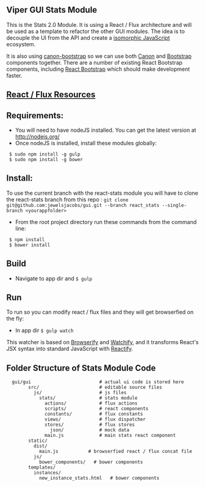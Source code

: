 ## Viper GUI Stats Module

This is the Stats 2.0 Module.  It is using a React / Flux architecture and will be used as a template to refactor the other GUI modules.  The idea is to decouple the UI from the API and create a [isomorphic JavaScript](http://nerds.airbnb.com/isomorphic-javascript-future-web-apps/) ecosystem.

It is also using [canon-bootstrap](https://github.com/rackerlabs/canon-bootstrap) so we can use both [Canon](http://rackerlabs.github.io/canon/) and [Bootstrap](http://getbootstrap.com/) components together.  There are a number of existing React Bootstrap components, including [React Bootstrap](http://react-bootstrap.github.io/) which should make development faster.

## [React / Flux Resources](https://github.com/yhagio/learn-react-flux)

## Requirements:
* You will need to have nodeJS installed.  You can get the latest version at http://nodejs.org/
* Once nodeJS is installed, install these modules globally: 
```
 $ sudo npm install -g gulp
 $ sudo npm install -g bower
```

## Install:
To use the current branch with the react-stats module you will have to clone the react-stats branch from this repo :
`git clone git@github.com:jewelsjacobs/gui.git --branch react_stats --single-branch <yourappfolder>`

* From the root project directory run these commands from the command line:
```
 $ npm install
 $ bower install
```

## Build
* Navigate to app dir and `$ gulp`

## Run
To run so you can modify react / flux files and they will get browserfied on the fly:
* In app dir `$ gulp watch`

This watcher is based on [Browserify](http://browserify.org/) and
[Watchify](https://github.com/substack/watchify), and it transforms
React's JSX syntax into standard JavaScript with [Reactify](https://github.com/andreypopp/reactify).

## Folder Structure of Stats Module Code

      gui/gui                         # actual ui code is stored here
            src/                      # editable source files
              js/                     # js files
                stats/                # stats module
                  actions/            # flux actions
                  scripts/            # react components
                  constants/          # flux constants
                  views/              # flux dispatcher
                  stores/             # flux stores
                    json/             # mock data
                  main.js             # main stats react component
            static/
              dist/
                main.js           # browserfied react / flux concat file
              js/
                bower_components/   # bower components
            templates/
              instances/
                new_instance_stats.html   # bower components

